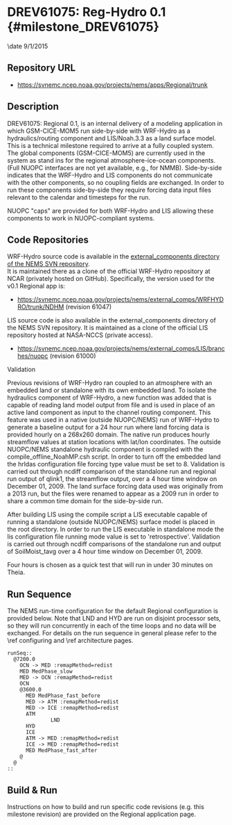 DREV61075: Reg-Hydro 0.1 {#milestone_DREV61075}
========================

\date 9/1/2015

Repository URL
--------------

* https://svnemc.ncep.noaa.gov/projects/nems/apps/Regional/trunk

Description
-----------

DREV61075: Regional 0.1, is an internal delivery of a modeling
application in which GSM-CICE-MOM5 run side-by-side with WRF-Hydro as
a hydraulics/routing component and LIS/Noah.3.3 as a land surface
model.  This is a technical milestone required to arrive at a fully
coupled system.  The global components (GSM-CICE-MOM5) are currently
used in the system as stand ins for the regional atmosphere-ice-ocean
components. (Full NUOPC interfaces are not yet available, e.g., for
NMMB).  Side-by-side indicates that the WRF-Hydro and LIS components
do not communicate with the other components, so no coupling fields
are exchanged.  In order to run these components side-by-side they
require forcing data input files relevant to the calendar and
timesteps for the run.
 
NUOPC "caps" are provided for both WRF-Hydro and LIS allowing these
components to work in NUOPC-compliant systems.
 
Code Repositories
-----------------

WRF-Hydro source code is available in the 
[external_components directory of the NEMS SVN repository](https://esgf.esrl.noaa.gov/projects/couplednems/external_components).  
It is maintained there as a clone of the official WRF-Hydro repository
at NCAR (privately hosted on GitHub).  Specifically, the version used
for the v0.1 Regional app is:
 
 * https://svnemc.ncep.noaa.gov/projects/nems/external_comps/WRFHYDRO/trunk/NDHM  (revision 61047)
 
LIS source code is also available in the external_components directory
of the NEMS SVN repository.  It is maintained as a clone of the
official LIS repository hosted at NASA-NCCS (private access).
 
 * https://svnemc.ncep.noaa.gov/projects/nems/external_comps/LIS/branches/nuopc (revision 61000)

 Validation

Previous revisions of WRF-Hydro ran coupled to an atmosphere with an
embedded land or standalone with its own embedded land.  To isolate
the hydraulics component of WRF-Hydro, a new function was added that
is capable of reading land model output from file and is used in place
of an active land component as input to the channel routing
component. This feature was used in a native (outside NUOPC/NEMS) run
of WRF-Hydro to generate a baseline output for a 24 hour run where
land forcing data is provided hourly on a 268x260 domain.  The native
run produces hourly streamflow values at station locations with
lat/lon coordinates.  The outside NUOPC/NEMS standalone hydraulic
component is compiled with the compile_offline_NoahMP.csh script.  In
order to turn off the embedded land the hrldas configuration file
forcing type value must be set to 8.  Validation is carried out
through ncdiff comparison of the standalone run and regional run
output of qlink1, the streamflow output, over a 4 hour time window on
December 01, 2009.  The land surface forcing data used was originally
from a 2013 run, but the files were renamed to appear as a 2009 run in
order to share a common time domain for the side-by-side run.

After building LIS using the compile script a LIS executable capable
of running a standalone (outside NUOPC/NEMS) surface model is placed
in the root directory.  In order to run the LIS executable in
standalone mode the lis configuration file running mode value is set
to 'retrospective'.  Validation is carried out through ncdiff
comparisons of the standalone run and output of SoilMoist_tavg over a
4 hour time window on December 01, 2009.

Four hours is chosen as a quick test that will run in under 30 minutes
on Theia.

Run Sequence
------------

The NEMS run-time configuration for the default Regional configuration
is provided below.  Note that LND and HYD are run on disjoint
processor sets, so they will run concurrently in each of the time
loops and no data will be exchanged.  For details on the run sequence
in general please refer to the 
\ref configuring
and
\ref architecture
pages.

    runSeq::
      @7200.0
        OCN -> MED :remapMethod=redist
        MED MedPhase_slow
        MED -> OCN :remapMethod=redist
        OCN
        @3600.0
          MED MedPhase_fast_before
          MED -> ATM :remapMethod=redist
          MED -> ICE :remapMethod=redist
          ATM
                  LND
          HYD
          ICE
          ATM -> MED :remapMethod=redist
          ICE -> MED :remapMethod=redist
          MED MedPhase_fast_after
        @
      @
    ::
 
Build & Run
-----------

Instructions on how to build and run specific code revisions
(e.g. this milestone revision) are provided on the Regional
application page.